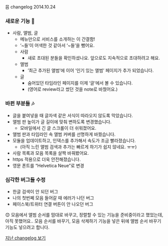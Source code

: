 믐 changelog 2014.10.24

### 새로운 기능 :gift:
- 사람, 앨범, 글
	- 메뉴만으로 서비스를 소개하는 이 간결함!
	- ‘~들’이 어색한 것 같아서 ‘~들’을 뺐어요.
	- 사람
		- 새로 초대된 분들을 확인하셨나요. 앞으로도 지속적으로 초대하려고 해요.
	- 앨범
		- ’최근 추가된 앨범’에 이어 ’인기 있는 앨범’ 페이지가 추가 되었습니다.
	- 글
		- 숨어있던 타임라인 페이지를 이제 ‘글’에서 볼 수 있습니다.
		- (영어로 review라고 썼던 것을 note로 바꿨어요.)

### 바뀐 부분들 :notes:
- 글을 붙여넣을 때 글자색 같은 서식이 따라오지 않도록 막았습니다.
- 앨범 판 높이가 글 길이에 맞춰 변하도록 변경했습니다.
	- 모바일에서 긴 글 스크롤이 더 쉬워졌어요.
- 앨범 판과 타임라인 속 앨범 커버를 선명하게 바꿨습니다.
- 모듈을 업데이트하고, 인덱스를 추가해서 속도가 조금 빨라졌습니다.
	- (아직 느린 앨범 검색과 추가는 빠르게 하기가 쉽지 않네요. ㅠㅠ)
- 사람 목록과 모음 목록을 살짝 바꿔봤어요.
- https 적용으로 더욱 안전해졌습니다.
- 영문 폰트를 “Helvetica Neue”로 변경

### 심각한 버그들 수정
- 한글 검색이 안 되던 버그
- 나의 첫번쩨 모음 들어갈 때 에러가 나던 버그
- 페이스북/트위터 연결 버튼이 안 나오던 버그

:blush:
모음에서 앨범 순서를 맘대로 바꾸고, 정렬할 수 있는 기능을 준비중이라고 했었는데, 아직 못했어요.. 
모음 순서를 바꾸기, 모음 삭제하기 기능을 넣은 뒤에 앨범 순서 바꾸기 기능도 넣으려고 합니다.

[지난 changelog 보기](https://github.com/choyongjoon/meum_apply/blob/master/changelog_20140806.md)
